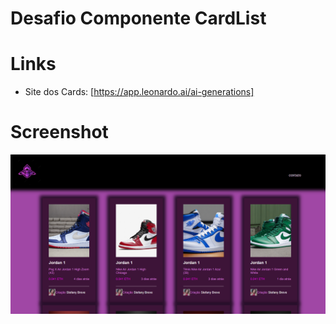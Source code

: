 # Desafio Componente CardList
 
# Links

- Site dos Cards: [https://app.leonardo.ai/ai-generations]

# Screenshot

![image](/img/Captura.png)

